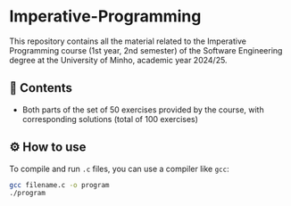 # Imperative-Programming

This repository contains all the material related to the Imperative Programming course (1st year, 2nd semester) of the Software Engineering degree at the University of Minho, academic year 2024/25.

## 📄 Contents

- Both parts of the set of 50 exercises provided by the course, with corresponding solutions (total of 100 exercises)    

## ⚙️ How to use

To compile and run `.c` files, you can use a compiler like `gcc`:

```bash
gcc filename.c -o program
./program
